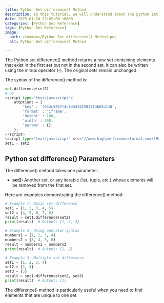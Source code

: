 ```yaml
---
title: Python Set difference() Method 
description: In this tutorial, we will understand about the python set difference() method and its uses.
date: 2025-01-24 22:02:00 +0800
categories: [Python Set Reference]
tags: [Python Set Reference]
image:
  path: /commons/Python Set difference() Method.png
  alt: Python Set difference() Method 

---
```


<script type="text/javascript">
	atOptions = {
		'key' : 'f934c5057f4cfe34762901514605d248',
		'format' : 'iframe',
		'height' : 180,
		'width' : 300,
		'params' : {}
	};
</script>
<script type="text/javascript" src="//www.highperformanceformat.com/f934c5057f4cfe34762901514605d248/invoke.js"></script>
The Python set difference() method returns a new set containing elements that exist in the first set but not in the second set. It can also be written using the minus operator (-). The original sets remain unchanged.

The syntax of the difference() method is:

```python
set.difference(set2)
# or
<script type="text/javascript">
	atOptions = {
		'key' : 'f934c5057f4cfe34762901514605d248',
		'format' : 'iframe',
		'height' : 180,
		'width' : 300,
		'params' : {}
	};
</script>
<script type="text/javascript" src="//www.highperformanceformat.com/f934c5057f4cfe34762901514605d248/invoke.js"></script>
set1 - set2
```

## Python set difference() Parameters

The difference() method takes one parameter:

* **set2:** Another set, or any iterable (list, tuple, etc.) whose elements will be removed from the first set.

Here are examples demonstrating the difference() method:

```python
# Example 1: Basic set difference
set1 = {1, 2, 3, 4, 5}
set2 = {4, 5, 6, 7, 8}
result = set1.difference(set2)
print(result)  # Output: {1, 2, 3}

# Example 2: Using operator syntax
numbers1 = {1, 2, 3, 4}
numbers2 = {3, 4, 5, 6}
result = numbers1 - numbers2
print(result)  # Output: {1, 2}

# Example 3: Multiple set difference
set1 = {1, 2, 3, 4}
set2 = {2, 4}
set3 = {3}
result = set1.difference(set2, set3)
print(result)  # Output: {1}
```

<script type="text/javascript">
	atOptions = {
		'key' : 'f934c5057f4cfe34762901514605d248',
		'format' : 'iframe',
		'height' : 180,
		'width' : 300,
		'params' : {}
	};
</script>
<script type="text/javascript" src="//www.highperformanceformat.com/f934c5057f4cfe34762901514605d248/invoke.js"></script>
The difference() method is particularly useful when you need to find elements that are unique to one set.